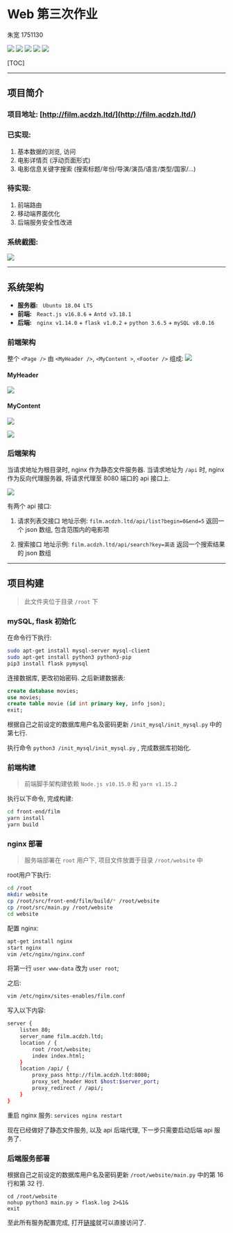 # Web 第三次作业
朱宽 1751130

![](https://badgen.net/badge/react/v16.8.6/blue) ![](https://badgen.net/badge/antd/v3.18.1/blue) ![](https://badgen.net/badge/flask/v1.0.2/grey) ![](https://badgen.net/badge/nginx/v1.14.0/green) ![](https://badgen.net/badge/build/passing/green) 

[TOC]

___

## 项目简介

### 项目地址: [http://film.acdzh.ltd/](http://film.acdzh.ltd/)

### 已实现:

1. 基本数据的浏览, 访问
2. 电影详情页 (浮动页面形式)
3. 电影信息关键字搜索 (搜索标题/年份/导演/演员/语言/类型/国家/...)

### 待实现:

1. 前端路由
1. 移动端界面优化
1. 后端服务安全性改进

### 系统截图:

![](img/1.png)

___

## 系统架构

* **服务器:** &nbsp; `Ubuntu 18.04 LTS`
* **前端:** &nbsp; `React.js v16.8.6` + `Antd v3.18.1`
* **后端:** &nbsp; `nginx v1.14.0` + `flask v1.0.2` + `python 3.6.5` + `mySQL v8.0.16`


### 前端架构

整个 `<Page />` 由 `<MyHeader />`, `<MyContent >`, `<Footer />` 组成:
![](img/2.png)

#### MyHeader

![](img/3.png)

#### MyContent

![](img/4.png)

![](img/5.png)

### 后端架构

当请求地址为根目录时, nginx 作为静态文件服务器. 当请求地址为 `/api` 时, nginx 作为反向代理服务器, 将请求代理至 8080 端口的 api 接口上.

![](img/6.png)

有两个 api 接口:

1. 请求列表交接口
    地址示例: `film.acdzh.ltd/api/list?begin=0&end=5`
    返回一个 json 数组, 包含范围内的电影项

2. 搜索接口
    地址示例: `film.acdzh.ltd/api/search?key=英语`
    返回一个搜索结果的 json 数组 

___

## 项目构建

> 此文件夹位于目录 `/root` 下

### mySQL, flask 初始化

在命令行下执行:

```sh
sudo apt-get install mysql-server mysql-client
sudo apt-get install python3 python3-pip
pip3 install flask pymysql
```

连接数据库, 更改初始密码. 之后新建数据表:

```sql
create database movies;
use movies;
create table movie (id int primary key, info json);
exit;
```

根据自己之前设定的数据库用户名及密码更新 `/init_mysql/init_mysql.py` 中的第七行.

执行命令 `python3 /init_mysql/init_mysql.py` , 完成数据库初始化.

### 前端构建

> 前端脚手架构建依赖 `Node.js v10.15.0` 和 `yarn v1.15.2`

执行以下命令, 完成构建: 

```sh
cd front-end/film
yarn install
yarn build
```

### nginx 部署

> 服务端部署在 `root` 用户下, 项目文件放置于目录 `/root/website` 中

root用户下执行:

```sh
cd /root
mkdir website
cp /root/src/front-end/film/build/* /root/website
cp /root/src/main.py /root/website
cd website
```
配置 nginx:

```sh
apt-get install nginx
start nginx
vim /etc/nginx/nginx.conf
```

将第一行 `user www-data` 改为 `user root`;

之后: 

```sh
vim /etc/nginx/sites-enables/film.conf
```

写入以下内容:

```sh
server {
    listen 80;
    server_name film.acdzh.ltd;
    location / {
        root /root/website;
        index index.html;
    }
    location /api/ {
        proxy_pass http://film.acdzh.ltd:8080;
        proxy_set_header Host $host:$server_port;
        proxy_redirect / /api/;
    }
}
```

重启 nginx 服务: `services nginx restart`

现在已经做好了静态文件服务, 以及 api 后端代理, 下一步只需要启动后端 api 服务了.

### 后端服务部署

根据自己之前设定的数据库用户名及密码更新 `/root/website/main.py` 中的第 16 行和第 32 行.

```
cd /root/website
nohup python3 main.py > flask.log 2>&1&
exit
```

至此所有服务配置完成, 打开[链接](http://film.acdzh.ltd/)就可以直接访问了.

